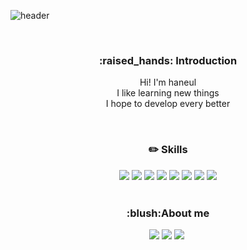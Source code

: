 ![header](https://capsule-render.vercel.app/api?type=slice&color=gradient&height=160&section=header&text=Hi!%20I'm%20Haneul!&fontAlign=50&fontAlignY=70&fontSize=80&fontColor=000000)

<br><div align=center>
<h3>:raised_hands: Introduction</h3>
Hi! I'm haneul<br>
I like learning new things<br>
I hope to develop every better
  
<br><h3>:pencil2: Skills</h3> 
<img src="https://img.shields.io/badge/JAVA-007396?style=flat&logo=java&logoColor=white"> <img src="https://img.shields.io/badge/JavaScript-F7DF1E?style=flat&logo=JavaScript&logoColor=white"/> <img src="https://img.shields.io/badge/HTML5-E34F26?style=flat&logo=HTML5&logoColor=white"/> <img src="https://img.shields.io/badge/CSS3-1572B6?style=flat&logo=CSS3&logoColor=white"/> <img src="https://img.shields.io/badge/Bootstrap-7952B3?style=flat&logo=Bootstrap&logoColor=white"/> <img src="https://img.shields.io/badge/Spring-6DB33F?style=flat&logo=String&logoColor=white"/> <img src="https://img.shields.io/badge/Oracle-F80000?style=flat&logo=Oracle&logoColor=white"/> <img src="https://img.shields.io/badge/MySQL-4479A1?style=flat&logo=MySQL&logoColor=white"/><br><br>
<h3>:blush:About me</h3>
<img src="https://img.shields.io/badge/Tistory-000000?style=flat&logo=Tistory&logoColor=white"> <img src="https://img.shields.io/badge/GitHub-181717?style=flat&logo=GitHub&logoColor=white">
<a href="https://velog.io/@hyeinisfree"><img src="https://img.shields.io/badge/Tech%20Blog-11B48A?style=flat-square&logo=Vimeo&logoColor=white&link=https://velog.io/@hyeinisfree"/></a>&nbsp

  
  
  
  
  
  
</div>
